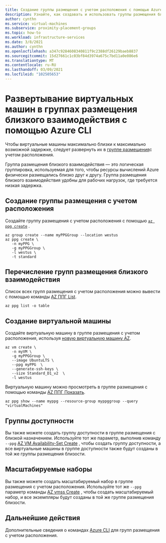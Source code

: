 ```yaml
---
title: Создание группы размещения с учетом расположения с помощью Azure CLI
description: Узнайте, как создавать и использовать группы размещения близкого взаимодействия для виртуальных машин в Azure.
author: cynthn
ms.service: virtual-machines
ms.subservice: proximity-placement-groups
ms.topic: how-to
ms.workload: infrastructure-services
ms.date: 3/8/2021
ms.author: cynthn
ms.openlocfilehash: a347c9284608340811f9c2388df26129baeb8837
ms.sourcegitcommit: 15d27661c1c03bf84d3974a675c7bd11a0e086e6
ms.translationtype: MT
ms.contentlocale: ru-RU
ms.lasthandoff: 03/09/2021
ms.locfileid: "102505653"
---
```

# <a name="deploy-vms-to-proximity-placement-groups-using-azure-cli"></a>Развертывание виртуальных машин в группах размещения близкого взаимодействия с помощью Azure CLI

Чтобы виртуальные машины максимально близки к максимально возможной задержке, следует развернуть их в [группе размещения](../co-location.md#proximity-placement-groups)с учетом расположения.

Группа размещения близкого взаимодействия — это логическая группировка, используемая для того, чтобы ресурсы вычислений Azure физически размещались близко друг к другу. Группа размещения близкого взаимодействия удобны для рабочих нагрузок, где требуется низкая задержка.


## <a name="create-the-proximity-placement-group"></a>Создание группы размещения с учетом расположения
Создайте группу размещения с учетом расположения с помощью [`az ppg create`](/cli/azure/ppg#az-ppg-create) . 

```azurecli-interactive
az group create --name myPPGGroup --location westus
az ppg create \
   -n myPPG \
   -g myPPGGroup \
   -l westus \
   -t standard 
```

## <a name="list-proximity-placement-groups"></a>Перечисление групп размещения близкого взаимодействия

Список всех групп размещения с учетом расположения можно вывести с помощью команды [AZ ППГ List](/cli/azure/ppg#az-ppg-list).

```azurecli-interactive
az ppg list -o table
```

## <a name="create-a-vm"></a>Создание виртуальной машины

Создайте виртуальную машину в группе размещения с учетом расположения, используя [новую виртуальную машину AZ](/cli/azure/vm#az-vm-create).

```azurecli-interactive
az vm create \
   -n myVM \
   -g myPPGGroup \
   --image UbuntuLTS \
   --ppg myPPG  \
   --generate-ssh-keys \
   --size Standard_D1_v2  \
   -l westus
```

Виртуальную машину можно просмотреть в группе размещения с помощью команды [AZ ППГ Показать](/cli/azure/ppg#az-ppg-show).

```azurecli-interactive
az ppg show --name myppg --resource-group myppggroup --query "virtualMachines"
```

## <a name="availability-sets"></a>Группы доступности
Вы также можете создать группу доступности в группе размещения с близкой назначением. Используйте тот же параметр, выполнив команду `--ppg` [AZ VM Availability-Set Create](/cli/azure/vm/availability-set#az-vm-availability-set-create) , чтобы создать группу доступности, а все виртуальные машины в группе доступности также будут созданы в той же группы размещения близости.

## <a name="scale-sets"></a>Масштабируемые наборы

Вы также можете создать масштабируемый набор в группе размещения с учетом расположения. Используйте тот же `--ppg` параметр команды [AZ vmss Create](/cli/azure/vmss#az_vmss_create) , чтобы создать масштабируемый набор, и все экземпляры будут созданы в той же группе размещения близости.

## <a name="next-steps"></a>Дальнейшие действия

Дополнительные сведения о командах [Azure CLI](/cli/azure/ppg) для групп размещения с учетом расположения.
